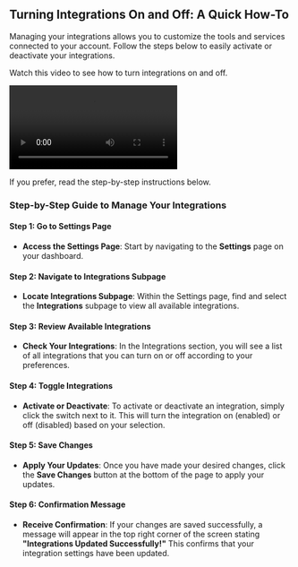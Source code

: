 ## Turning Integrations On and Off: A Quick How-To

Managing your integrations allows you to customize the tools and services connected to your account. Follow the steps below to easily activate or deactivate your integrations.

Watch this video to see how to turn integrations on and off.

<video controls>
  <source src="/videos/managing-integrations.mp4" type="video/mp4" />
  Your browser does not support the video tag.
</video>

If you prefer, read the step-by-step instructions below.

### Step-by-Step Guide to Manage Your Integrations

#### Step 1: Go to Settings Page

- **Access the Settings Page**: Start by navigating to the **Settings** page on your dashboard.

#### Step 2: Navigate to Integrations Subpage

- **Locate Integrations Subpage**: Within the Settings page, find and select the **Integrations** subpage to view all available integrations.

#### Step 3: Review Available Integrations

- **Check Your Integrations**: In the Integrations section, you will see a list of all integrations that you can turn on or off according to your preferences.

#### Step 4: Toggle Integrations

- **Activate or Deactivate**: To activate or deactivate an integration, simply click the switch next to it. This will turn the integration on (enabled) or off (disabled) based on your selection.

#### Step 5: Save Changes

- **Apply Your Updates**: Once you have made your desired changes, click the **Save Changes** button at the bottom of the page to apply your updates.

#### Step 6: Confirmation Message

- **Receive Confirmation**: If your changes are saved successfully, a message will appear in the top right corner of the screen stating **"Integrations Updated Successfully!"** This confirms that your integration settings have been updated.
